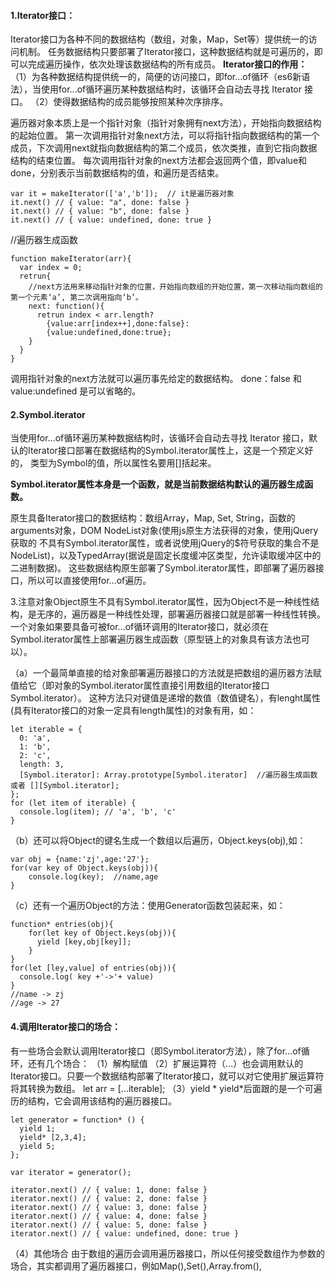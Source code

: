 #### 1.Iterator接口：
Iterator接口为各种不同的数据结构（数组，对象，Map，Set等）提供统一的访问机制。
任务数据结构只要部署了Iterator接口，这种数据结构就是可遍历的，即可以完成遍历操作，依次处理该数据结构的所有成员。
**Iterator接口的作用：**
（1）为各种数据结构提供统一的，简便的访问接口，即for...of循环（es6新语法），当使用for...of循环遍历某种数据结构时，该循环会自动去寻找 Iterator 接口。
（2）使得数据结构的成员能够按照某种次序排序。

遍历器对象本质上是一个指针对象（指针对象拥有next方法），开始指向数据结构的起始位置。
第一次调用指针对象next方法，可以将指针指向数据结构的第一个成员，下次调用next就指向数据结构的第二个成员，依次类推，直到它指向数据结构的结束位置。
每次调用指针对象的next方法都会返回两个值，即value和done，分别表示当前数据结构的值，和遍历是否结束。
```
var it = makeIterator(['a','b']);  // it是遍历器对象
it.next() // { value: "a", done: false }
it.next() // { value: "b", done: false }
it.next() // { value: undefined, done: true }
```
//遍历器生成函数
```
function makeIterator(arr){
  var index = 0;
  retrun{
    //next方法用来移动指针对象的位置，开始指向数组的开始位置，第一次移动指向数组的第一个元素‘a’, 第二次调用指向‘b’。
    next: function(){
      retrun index < arr.length?
        {value:arr[index++],done:false}:
        {value:undefined,done:true};
    }
  }
}
```
调用指针对象的next方法就可以遍历事先给定的数据结构。
done：false 和 value:undefined 是可以省略的。

#### 2.Symbol.iterator
当使用for...of循环遍历某种数据结构时，该循环会自动去寻找 Iterator 接口，默认的Iterator接口部署在数据结构的Symbol.iterator属性上，这是一个预定义好的，
类型为Symbol的值，所以属性名要用[]括起来。

**Symbol.iterator属性本身是一个函数，就是当前数据结构默认的遍历器生成函数。**

原生具备Iterator接口的数据结构：数组Array，Map, Set, String，函数的arguments对象，DOM NodeList对象(使用js原生方法获得的对象，使用jQuery获取的
不具有Symbol.iterator属性，或者说使用jQuery的$符号获取的集合不是NodeList)，以及TypedArray(据说是固定长度缓冲区类型，允许读取缓冲区中的二进制数据)。
这些数据结构原生部署了Symbol.iterator属性，即部署了遍历器接口，所以可以直接使用for...of遍历。

3.注意对象Object原生不具有Symbol.iterator属性，因为Object不是一种线性结构，是无序的，遍历器是一种线性处理，部署遍历器接口就是部署一种线性转换。
  一个对象如果要具备可被for...of循环调用的Iterator接口，就必须在Symbol.iterator属性上部署遍历器生成函数（原型链上的对象具有该方法也可以）。

（a）一个最简单直接的给对象部署遍历器接口的方法就是把数组的遍历器方法赋值给它（即对象的Symbol.iterator属性直接引用数组的Iterator接口Symbol.iterator）。
这种方法只对键值是递增的数值（数值键名），有lenght属性(具有Iterator接口的对象一定具有length属性)的对象有用，如：
```
let iterable = {
  0: 'a',
  1: 'b',
  2: 'c',
  length: 3,
  [Symbol.iterator]: Array.prototype[Symbol.iterator]  //遍历器生成函数  或者 [][Symbol.iterator];
};
for (let item of iterable) {
  console.log(item); // 'a', 'b', 'c'
}
```
（b）还可以将Object的键名生成一个数组以后遍历，Object.keys(obj),如：
```
var obj = {name:'zj',age:'27'};
for(var key of Object.keys(obj)){
    console.log(key);  //name,age
}
```
（c）还有一个遍历Object的方法：使用Generator函数包装起来，如：
```
function* entries(obj){
    for(let key of Object.keys(obj)){
      yield [key,obj[key]];
    }
}
for(let [ley,value] of entries(obj)){
  console.log( key +'->'+ value)
}
//name -> zj
//age -> 27
```

#### 4.调用Iterator接口的场合：
有一些场合会默认调用Iterator接口（即Symbol.iterator方法），除了for...of循环，还有几个场合：
（1）解构赋值
（2）扩展运算符（...）也会调用默认的Iterator接口。只要一个数据结构部署了Iterator接口，就可以对它使用扩展运算符将其转换为数组。
    let arr = [...iterable];
（3）yield *
yield*后面跟的是一个可遍历的结构，它会调用该结构的遍历器接口。
```
let generator = function* () {
  yield 1;
  yield* [2,3,4];
  yield 5;
};

var iterator = generator();

iterator.next() // { value: 1, done: false }
iterator.next() // { value: 2, done: false }
iterator.next() // { value: 3, done: false }
iterator.next() // { value: 4, done: false }
iterator.next() // { value: 5, done: false }
iterator.next() // { value: undefined, done: true }
```
（4）其他场合
由于数组的遍历会调用遍历器接口，所以任何接受数组作为参数的场合，其实都调用了遍历器接口，例如Map(),Set(),Array.from(),
